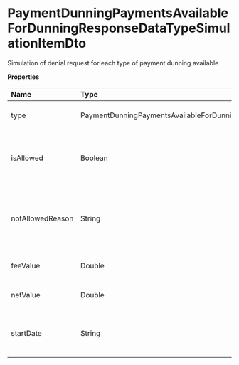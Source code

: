 # PaymentDunningPaymentsAvailableForDunningResponseDataTypeSimulationItemDto

Simulation of denial request for each type of payment dunning available

**Properties**

| Name             | Type                                                                                      | Required | Description                                                              |
| :--------------- | :---------------------------------------------------------------------------------------- | :------- | :----------------------------------------------------------------------- |
| type             | PaymentDunningPaymentsAvailableForDunningResponseDataTypeSimulationItemPaymentDunningType | ❌       | Type of payment dunning                                                  |
| isAllowed        | Boolean                                                                                   | ❌       | Whether it is possible to request a payment dunning of this type         |
| notAllowedReason | String                                                                                    | ❌       | Reason why it is not possible to request a payment dunning for this type |
| feeValue         | Double                                                                                    | ❌       | Cost and/or payment dunning fee                                          |
| netValue         | Double                                                                                    | ❌       | Net amount to be recovered                                               |
| startDate        | String                                                                                    | ❌       | Expected start date of the payment dunning                               |

<!-- This file was generated by liblab | https://liblab.com/ -->
